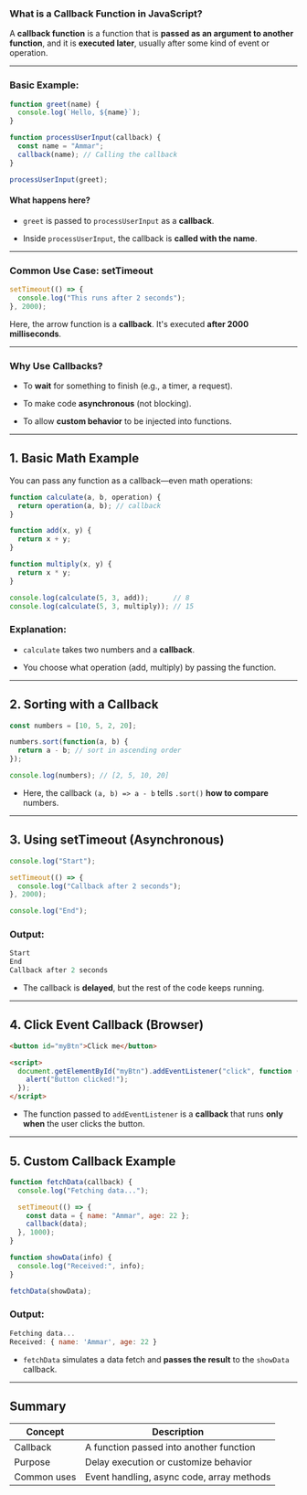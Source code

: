 
### **What is a Callback Function in JavaScript?**

A **callback function** is a function that is **passed as an argument to another function**, and it is **executed later**, usually after some kind of event or operation.

---

### **Basic Example:**

```js
function greet(name) {
  console.log(`Hello, ${name}`);
}

function processUserInput(callback) {
  const name = "Ammar";
  callback(name); // Calling the callback
}

processUserInput(greet);

```
#### What happens here?

- `greet` is passed to `processUserInput` as a **callback**.
    
- Inside `processUserInput`, the callback is **called with the name**.
    

---

### **Common Use Case: setTimeout**

```js
setTimeout(() => {
  console.log("This runs after 2 seconds");
}, 2000);

```

Here, the arrow function is a **callback**. It's executed **after 2000 milliseconds**.

---

### **Why Use Callbacks?**

- To **wait** for something to finish (e.g., a timer, a request).
    
- To make code **asynchronous** (not blocking).
    
- To allow **custom behavior** to be injected into functions.

-----------------------------------------------------------------------
## 1. **Basic Math Example**

You can pass any function as a callback—even math operations:

```js
function calculate(a, b, operation) {
  return operation(a, b); // callback
}

function add(x, y) {
  return x + y;
}

function multiply(x, y) {
  return x * y;
}

console.log(calculate(5, 3, add));      // 8
console.log(calculate(5, 3, multiply)); // 15

```

### Explanation:

- `calculate` takes two numbers and a **callback**.
    
- You choose what operation (add, multiply) by passing the function.
    

---

## 2. **Sorting with a Callback**

```js
const numbers = [10, 5, 2, 20];

numbers.sort(function(a, b) {
  return a - b; // sort in ascending order
});

console.log(numbers); // [2, 5, 10, 20]

```
- Here, the callback `(a, b) => a - b` tells `.sort()` **how to compare** numbers.
    

---

## 3. **Using setTimeout (Asynchronous)**

```js
console.log("Start");

setTimeout(() => {
  console.log("Callback after 2 seconds");
}, 2000);

console.log("End");

```

### Output:

```js
Start
End
Callback after 2 seconds

```

- The callback is **delayed**, but the rest of the code keeps running.
    

---

## 4. **Click Event Callback (Browser)**

```html
<button id="myBtn">Click me</button>

<script>
  document.getElementById("myBtn").addEventListener("click", function () {
    alert("Button clicked!");
  });
</script>

```

- The function passed to `addEventListener` is a **callback** that runs **only when** the user clicks the button.
    

---

## 5. **Custom Callback Example**

```js
function fetchData(callback) {
  console.log("Fetching data...");

  setTimeout(() => {
    const data = { name: "Ammar", age: 22 };
    callback(data);
  }, 1000);
}

function showData(info) {
  console.log("Received:", info);
}

fetchData(showData);

```
### Output:

```js
Fetching data...
Received: { name: 'Ammar', age: 22 }
```

- `fetchData` simulates a data fetch and **passes the result** to the `showData` callback.
    

---

## Summary

|Concept|Description|
|---|---|
|Callback|A function passed into another function|
|Purpose|Delay execution or customize behavior|
|Common uses|Event handling, async code, array methods|